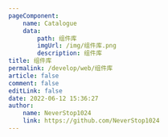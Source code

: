 ```yaml
---
pageComponent:
    name: Catalogue
    data:
        path: 组件库
        imgUrl: /img/组件库.png
        description: 组件库
title: 组件库
permalink: /develop/web/组件库
article: false
comment: false
editLink: false
date: 2022-06-12 15:36:27
author:
    name: NeverStop1024
    link: https://github.com/NeverStop1024
---
```

